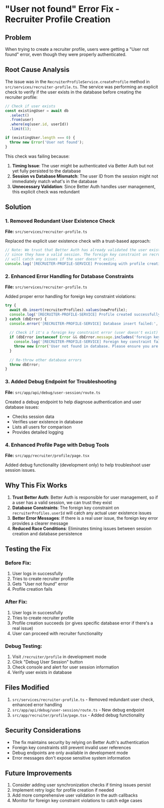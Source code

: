 # "User not found" Error Fix - Recruiter Profile Creation

## Problem
When trying to create a recruiter profile, users were getting a "User not found" error, even though they were properly authenticated.

## Root Cause Analysis
The issue was in the `RecruiterProfileService.createProfile` method in `src/services/recruiter-profile.ts`. The service was performing an explicit check to verify if the user exists in the database before creating the recruiter profile:

```typescript
// Check if user exists
const existingUser = await db
  .select()
  .from(user)
  .where(eq(user.id, userId))
  .limit(1);

if (existingUser.length === 0) {
  throw new Error('User not found');
}
```

This check was failing because:
1. **Timing Issue**: The user might be authenticated via Better Auth but not yet fully persisted to the database
2. **Session vs Database Mismatch**: The user ID from the session might not immediately match what's in the database
3. **Unnecessary Validation**: Since Better Auth handles user management, this explicit check was redundant

## Solution

### 1. Removed Redundant User Existence Check
**File:** `src/services/recruiter-profile.ts`

Replaced the explicit user existence check with a trust-based approach:

```typescript
// Note: We trust that Better Auth has already validated the user exists
// since they have a valid session. The foreign key constraint on recruiterProfiles
// will catch any issues if the user doesn't exist.
console.log('[RECRUITER-PROFILE-SERVICE] Proceeding with profile creation for user:', userId);
```

### 2. Enhanced Error Handling for Database Constraints
**File:** `src/services/recruiter-profile.ts`

Added proper error handling for foreign key constraint violations:

```typescript
try {
  await db.insert(recruiterProfiles).values(newProfile);
  console.log('[RECRUITER-PROFILE-SERVICE] Profile created successfully');
} catch (dbError) {
  console.error('[RECRUITER-PROFILE-SERVICE] Database insert failed:', dbError);
  
  // Check if it's a foreign key constraint error (user doesn't exist)
  if (dbError instanceof Error && dbError.message.includes('foreign key')) {
    console.log('[RECRUITER-PROFILE-SERVICE] Foreign key constraint failed - user does not exist');
    throw new Error('User not found in database. Please ensure you are properly authenticated.');
  }
  
  // Re-throw other database errors
  throw dbError;
}
```

### 3. Added Debug Endpoint for Troubleshooting
**File:** `src/app/api/debug/user-session/route.ts`

Created a debug endpoint to help diagnose authentication and user database issues:
- Checks session data
- Verifies user existence in database
- Lists all users for comparison
- Provides detailed logging

### 4. Enhanced Profile Page with Debug Tools
**File:** `src/app/recruiter/profile/page.tsx`

Added debug functionality (development only) to help troubleshoot user session issues.

## Why This Fix Works

1. **Trust Better Auth**: Better Auth is responsible for user management, so if a user has a valid session, we can trust they exist
2. **Database Constraints**: The foreign key constraint on `recruiterProfiles.userId` will catch any actual user existence issues
3. **Better Error Messages**: If there is a real user issue, the foreign key error provides a clearer message
4. **Reduced Race Conditions**: Eliminates timing issues between session creation and database persistence

## Testing the Fix

### Before Fix:
1. User logs in successfully
2. Tries to create recruiter profile
3. Gets "User not found" error
4. Profile creation fails

### After Fix:
1. User logs in successfully
2. Tries to create recruiter profile
3. Profile creation succeeds (or gives specific database error if there's a real issue)
4. User can proceed with recruiter functionality

### Debug Testing:
1. Visit `/recruiter/profile` in development mode
2. Click "Debug User Session" button
3. Check console and alert for user session information
4. Verify user exists in database

## Files Modified

1. `src/services/recruiter-profile.ts` - Removed redundant user check, enhanced error handling
2. `src/app/api/debug/user-session/route.ts` - New debug endpoint
3. `src/app/recruiter/profile/page.tsx` - Added debug functionality

## Security Considerations

- The fix maintains security by relying on Better Auth's authentication
- Foreign key constraints still prevent invalid user references
- Debug endpoints are only available in development mode
- Error messages don't expose sensitive system information

## Future Improvements

1. Consider adding user synchronization checks if timing issues persist
2. Implement retry logic for profile creation if needed
3. Add more comprehensive user validation in the auth callbacks
4. Monitor for foreign key constraint violations to catch edge cases